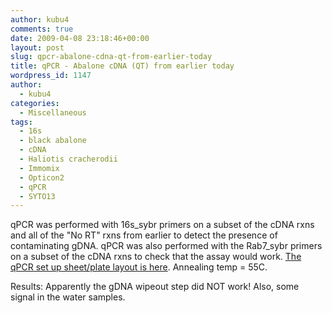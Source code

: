 ```yaml
---
author: kubu4
comments: true
date: 2009-04-08 23:18:46+00:00
layout: post
slug: qpcr-abalone-cdna-qt-from-earlier-today
title: qPCR - Abalone cDNA (QT) from earlier today
wordpress_id: 1147
author:
  - kubu4
categories:
  - Miscellaneous
tags:
  - 16s
  - black abalone
  - cDNA
  - Haliotis cracherodii
  - Immomix
  - Opticon2
  - qPCR
  - SYTO13
---
```


qPCR was performed with 16s_sybr primers on a subset of the cDNA rxns and all of the "No RT" rxns from earlier to detect the presence of contaminating gDNA. qPCR was also performed with the Rab7_sybr primers on a subset of the cDNA rxns to check that the assay would work. [The qPCR set up sheet/plate layout is here](https://eagle.fish.washington.edu/Arabidopsis/Notebook%20Workup%20Files/20090408-05.jpg). Annealing temp = 55C.

Results: Apparently the gDNA wipeout step did NOT work! Also, some signal in the water samples.
